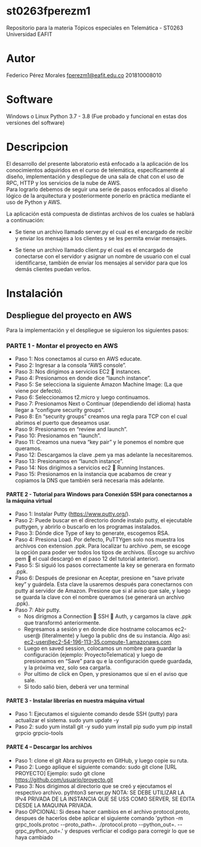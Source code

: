 # st0263fperezm1

Repositorio para la materia Tópicos especiales en Telemática - ST0263
Universidad EAFIT

# Autor

Federico Pérez Morales
fperezm1@eafit.edu.co
201810008010

# Software

Windows o Linux
Python 3.7 - 3.8 (Fue probado y funcional en estas dos versiones del software)

# Descripcion

El desarrollo del presente laboratorio está enfocado a la aplicación de los conocimientos adquiridos en el curso de telemática, específicamente al diseño, implementación y despliegue de una sala de chat con el uso de RPC, HTTP y los servicios de la nube de AWS.  
Para lograrlo debemos de seguir una serie de pasos enfocados al diseño lógico de la arquitectura y posteriormente ponerlo en práctica mediante el uso de Python y AWS.

La aplicación está compuesta de distintas archivos de los cuales se hablará a continuación: 

+ Se tiene un archivo llamado server.py el cual es el encargado de recibir y enviar los mensajes a los clientes y se les permita enviar mensajes.

+ Se tiene un archivo llamado client.py el cual es el encargado de conectarse con el servidor y asignar un nombre de usuario con el cual identificarse, también de enviar los mensajes al servidor para que los demás clientes puedan verlos.


# Instalación

## Despliegue del proyecto en AWS

Para la implementación y el despliegue se siguieron los siguientes pasos:

### PARTE 1 - Montar el proyecto en AWS

+ Paso 1: Nos conectamos al curso en AWS educate.
+ Paso 2: Ingresar a la consola “AWS console”.
+ Paso 3: Nos dirigimos a servicios EC2  instances.
+ Paso 4: Presionamos en donde dice “launch instance”.
+ Paso 5: Se selecciona la siguiente Amazon Machine Image: (La que viene por defecto).
+ Paso 6: Seleccionamos t2.micro y luego continuamos.
+ Paso 7: Presionamos Next o Continuar (dependiendo del idioma) hasta llegar a “configure security groups”.
+ Paso 8: En “security groups” creamos una regla para TCP con el cual abrimos el puerto que deseamos usar.
+ Paso 9: Presionamos en “review and launch”.
+ Paso 10: Presionamos en “launch”.
+ Paso 11: Creamos una nueva “key pair” y le ponemos el nombre que queramos.
+ Paso 12: Descargamos la clave .pem ya mas adelante la necesitaremos.
+ Paso 13: Presionamos en “launch instance”.
+ Paso 14: Nos dirigimos a servicios ec2  Running Instances.
+ Paso 15: Presionamos en la instancia que acabamos de crear y copiamos la DNS que también será necesaria más adelante.

#### PARTE 2 - Tutorial para Windows para Conexión SSH para conectarnos a la máquina virtual

+ Paso 1: Instalar Putty (<https://www.putty.org/>).
+ Paso 2: Puede buscar en el directorio donde instalo putty, el ejecutable puttygen, y abrirlo o buscarlo en los programas instalados.
+ Paso 3: Dónde dice Type of key to generate, escogemos RSA.
+ Paso 4: Presiona Load. Por defecto, PuTTYgen solo nos muestra los archivos con extension .ppk. Para localizar tu archivo .pem, se escoge la opción para poder ver todos los tipos de archivos. (Escoge su archivo pem   el cual descargó en el paso 12 del tutorial anterior).
+ Paso 5: Si siguió los pasos correctamente la key se generara en formato .ppk.
+ Paso 6: Después de presionar en Aceptar, presione en “save private key” y guárdela. Esta clave la usaremos después para conectarnos con putty al servidor de Amazon. Presione que si al aviso que sale, y luego se guarda la clave con el nombre queramos (se generará un archivo .ppk).
+ Paso 7: Abir putty.
    + Nos dirigmos a Connection  SSH  Auth, y cargamos la clave .ppk que transformó anteriormente.
    + Regresamos a sesión y en donde dice hostname colocamos ec2-user@ (literalmente) y luego la public dns de su instancia. Algo así: ec2-user@ec2-54-196-113-35.compute-1.amazonaws.com
    + Luego en saved session, colocamos un nombre para guardar la configuración (ejemplo: ProyectoTelematica) y luego de presionamos en “Save” para qu e la configuración quede guardada, y la próxima vez, solo sea cargarla.
    + Por ultimo de click en Open, y presionamos que sí en el aviso que sale.
    + Si todo salió bien, deberá ver una terminal

#### PARTE 3 - Instalar librerías en nuestra máquina virtual

+ Paso 1: Ejecutamos el siguiente comando desde SSH (putty) para actualizar el sistema.
sudo yum update -y
+ Paso 2:
sudo yum install git -y
sudo yum install pip
sudo yum pip install grpcio grpcio-tools

#### PARTE 4 – Descargar los archivos

+ Paso 1: clone el git
Abra su proyecto en GitHub, y luego copie su ruta.
+ Paso 2: Luego aplique el siguiente comando:
sudo git clone [URL PROYECTO]
Ejemplo: sudo git clone <https://github.com/usuario/proyecto.git>
+ Paso 3: Nos dirigimos al directorio que se creó y ejecutamos el respectivo archivo.
pythton3 server.py
NOTA: SE DEBE UTILIZAR LA IPv4 PRIVADA DE LA INSTANCIA QUE SE USS COMO SERVER, SE EDITA DESDE LA MAQUINA PRIVADA.
+ Paso OPCIONAL: Si desea hacer cambios en el archivo protocol.proto, despues de hacerlos debe aplicar el siguiente comando 'python -m grpc_tools.protoc --proto_path=.  ./protocol.proto --python_out=. --grpc_python_out=.' y despues verficiar el codigo para corregir lo que se haya cambiado

